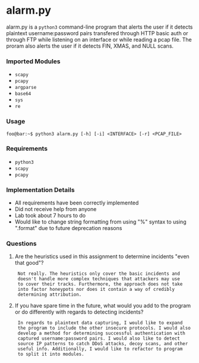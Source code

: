 # alarm.py

alarm.py is a `python3` command-line program that alerts the user if 
it detects plaintext username:password pairs transfered through HTTP
basic auth or through FTP while listening on an interface or while 
reading a pcap file. The proram also alerts the user if it detects 
FIN, XMAS, and NULL scans.

### Imported Modules
- `scapy`
- `pcapy`
- `argparse`
- `base64`
- `sys`
- `re`

### Usage
```
foo@bar:~$ python3 alarm.py [-h] [-i] <INTERFACE> [-r] <PCAP_FILE>
```

### Requirements
- `python3`
- `scapy`
- `pcapy`

### Implementation Details
- All requirements have been correctly implemented
- Did not receive help from anyone
- Lab took about 7 hours to do
- Would like to change string formatting from using "%" syntax to
  using ".format" due to future deprecation reasons

### Questions
1. Are the heuristics used in this assignment to determine 
   incidents "even that good"?

        Not really. The heuristics only cover the basic incidents and 
        doesn't handle more complex techniques that attackers may use 
        to cover their tracks. Furthermore, the approach does not take 
        into factor honeypots nor does it contain a way of credibly 
        determining attribution.

2. If you have spare time in the future, what would you add to the 
   program or do differently with regards to detecting incidents?

        In regards to plaintext data capturing, I would like to expand 
        the program to include the other insecure protocols. I would also 
        develop a method for determining successful authentication with 
        captured username:password pairs. I would also like to detect 
        source IP patterns to catch DDoS attacks, decoy scans, and other 
        useful info. Additionally, I would like to refactor to program 
        to split it into modules.
